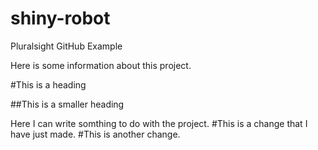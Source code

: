 shiny-robot
===========

Pluralsight GitHub Example

Here is some information about this project.

#This is a heading

##This is a smaller heading

Here I can write somthing to do with the project.
#This is a change that I have just made.
#This is another change.
